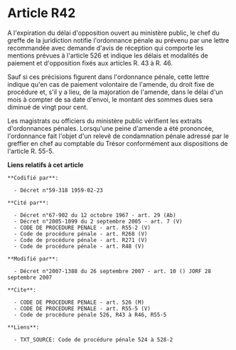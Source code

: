 # Article R42

A l'expiration du délai d'opposition ouvert au ministère public, le chef du greffe de la juridiction notifie l'ordonnance
pénale au prévenu par une lettre recommandée avec demande d'avis de réception qui comporte les mentions prévues à l'article
526 et indique les délais et modalités de paiement et d'opposition fixés aux articles R. 43 à R. 46.

Sauf si ces précisions figurent dans l'ordonnance pénale, cette lettre indique qu'en cas de paiement volontaire de l'amende,
du droit fixe de procédure et, s'il y a lieu, de la majoration de l'amende, dans le délai d'un mois à compter de sa date
d'envoi, le montant des sommes dues sera diminué de vingt pour cent.

Les magistrats ou officiers du ministère public vérifient les extraits d'ordonnances pénales. Lorsqu'une peine d'amende a été
prononcée, l'ordonnance fait l'objet d'un relevé de condamnation pénale adressé par le greffier en chef au comptable du
Trésor conformément aux dispositions de l'article R. 55-5.

**Liens relatifs à cet article**

	**Codifié par**:

	  - Décret n°59-318 1959-02-23

	**Cité par**:

	  - Décret n°67-902 du 12 octobre 1967 - art. 29 (Ab)
	  - Décret n°2005-1099 du 2 septembre 2005 - art. 7 (V)
	  - CODE DE PROCEDURE PENALE - art. R55-2 (V)
	  - Code de procédure pénale - art. R268 (V)
	  - Code de procédure pénale - art. R271 (V)
	  - Code de procédure pénale - art. R48 (V)

	**Modifié par**:

	  - Décret n°2007-1388 du 26 septembre 2007 - art. 10 () JORF 28 septembre 2007

	**Cite**:

	  - CODE DE PROCEDURE PENALE - art. 526 (M)
	  - CODE DE PROCEDURE PENALE - art. R55-5 (V)
	  - Code de procédure pénale 526, R43 à R46, R55-5

	**Liens**:

	  - TXT_SOURCE: Code de procédure pénale 524 à 528-2
